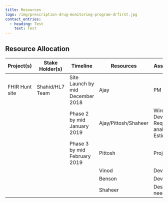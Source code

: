 ```yaml
---
title: Resources
logo: /img/prescription-drug-monitoring-program-drfirst.jpg
contact_entries:
  - heading: Test
    text: Test
---
```

## Resource Allocation

| Project(s)     | Stake Holder(s) | Timeline                         | Resources            | Assignments                                              |
| -------------- | --------------- | -------------------------------- | -------------------- | -------------------------------------------------------- |
| FHIR Hunt site | Shahid/HL7 Team | Site Launch by mid December 2018 | Ajay                 | PM                                                       |
|                |                 | Phase 2 by mid January 2019      | Ajay/Pittosh/Shaheer | Wireframes, Development, Requirement analysis, Estimates |
|                |                 | Phase 3 by mid February 2019     | Pittosh              | Project Lead                                             |
|                |                 |                                  | Vinod                | Development                                              |
|                |                 |                                  | Benson               | Development                                              |
|                |                 |                                  | Shaheer              | Design - As needed                                       |
